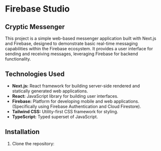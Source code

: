# Firebase Studio

## Cryptic Messenger

This project is a simple web-based messenger application built with Next.js and Firebase, designed to demonstrate basic real-time messaging capabilities within the Firebase ecosystem. It provides a user interface for sending and receiving messages, leveraging Firebase for backend functionality.

## Technologies Used

*   **Next.js:** React framework for building server-side rendered and statically generated web applications.
*   **React:** JavaScript library for building user interfaces.
*   **Firebase:** Platform for developing mobile and web applications. (Specifically using Firebase Authentication and Cloud Firestore).
*   **Tailwind CSS:** Utility-first CSS framework for styling.
*   **TypeScript:** Typed superset of JavaScript.

## Installation

1.  Clone the repository:

